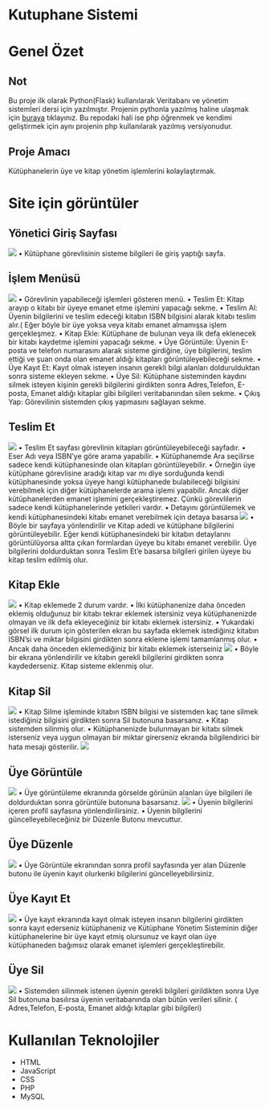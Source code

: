 # Kutuphane Sistemi 
# Genel Özet
## Not
Bu proje ilk olarak Python(Flask) kullanılarak Veritabanı ve yönetim sistemleri dersi için yazılmıştır. Projenin pythonla yazılmış haline ulaşmak için [buraya](https://github.com/MustafaErenn/kutuphane-sistemi) tıklayınız. Bu repodaki hali ise php öğrenmek ve kendimi geliştirmek için aynı projenin php kullanılarak yazılmış versiyonudur.
## Proje Amacı
Kütüphanelerin üye ve kitap yönetim işlemlerini kolaylaştırmak.



# Site için görüntüler
## Yönetici Giriş Sayfası
<img src="images/girisSayfa.png" >
•	Kütüphane görevlisinin sisteme bilgileri ile giriş yaptığı sayfa.

## İşlem Menüsü
<img src="images/islemMenuSayfa.png" >
•	Görevlinin yapabileceği işlemleri gösteren menü.
•	Teslim Et: Kitap arayıp o kitabı bir üyeye emanet etme işlemini yapacağı sekme.
•	Teslim Al: Üyenin bilgilerini ve teslim edeceği kitabın ISBN bilgisini alarak kitabı teslim alır.( Eğer böyle bir üye yoksa veya kitabı emanet almamışsa işlem gerçekleşmez.
•	Kitap Ekle: Kütüphane de bulunan veya ilk defa eklenecek bir kitabı kaydetme işlemini yapacağı sekme. 
•	Üye Görüntüle: Üyenin E-posta ve telefon numarasını alarak sisteme girdiğine, üye bilgilerini, teslim ettiği ve şuan onda olan emanet aldığı kitapları görüntüleyebileceği sekme.
•	Üye Kayıt Et: Kayıt olmak isteyen insanın gerekli bilgi alanları doldurulduktan sonra sisteme ekleyen sekme.
•	Üye Sil: Kütüphane sisteminden kaydını silmek isteyen kişinin gerekli bilgilerini girdikten sonra Adres,Telefon, E-posta, Emanet aldığı kitaplar gibi bilgileri veritabanından silen sekme.
•	Çıkış Yap: Görevilinin sistemden çıkış yapmasını sağlayan sekme.


## Teslim Et
<img src="images/teslimEt1.png" >
•	Teslim Et sayfası görevlinin kitapları görüntüleyebileceği sayfadır. 
•	Eser Adı veya ISBN’ye göre arama yapabilir.
•	Kütüphanemde Ara seçilirse sadece kendi kütüphanesinde olan kitapları görüntüleyebilir.
•	Örneğin üye kütüphane görevlisine aradığı kitap var mı diye sorduğunda kendi kütüphanesinde yoksa üyeye hangi kütüphanede bulabileceği bilgisini verebilmek için diğer kütüphanelerde arama işlemi yapabilir. 
  Ancak diğer kütüphanelerden emanet işlemini gerçekleştiremez. Çünkü görevlilerin sadece kendi kütüphanelerinde yetkileri vardır.
•	Detayını görüntülemek ve kendi kütüphanesindeki kitabı emanet verebilmek için detaya basarsa 
<img src="images/teslimEt2.png" >
•	Böyle bir sayfaya yönlendirilir ve Kitap adedi ve kütüphane bilgilerini görüntüleyebilir. Eğer kendi kütüphanesindeki bir kitabın detaylarını görüntülüyorsa altta çıkan formlardan üyeye  bu kitabı emanet verebilir.
  Üye bilgilerini doldurduktan sonra Teslim Et’e basarsa bilgileri girilen üyeye bu kitap teslim edilmiş olur.

## Kitap Ekle
<img src="images/kitapEkle1.png" >
•	Kitap eklemede 2 durum vardır.
•	İlki kütüphanenize daha önceden eklemiş olduğunuz bir kitabı tekrar eklemek istersiniz veya kütüphanenizde olmayan ve ilk defa ekleyeceğiniz bir kitabı eklemek istersiniz.
•	Yukardaki görsel ilk durum için gösterilen ekran bu sayfada eklemek istediğiniz kitabın ISBN’si ve miktar bilgisini girdikten sonra ekleme işlemi tamamlanmış olur.
•	Ancak daha önceden eklemediğiniz bir kitabı eklemek isterseiniz

<img src="images/kitapEkle2.png" >
•	Böyle bir ekrana yönlendirilir ve kitabın gerekli bilgilerini girdikten sonra kaydederseniz. Kitap sisteme eklenmiş olur. 


## Kitap Sil
<img src="images/kitapSil1.png" >
•	Kitap Silme işleminde kitabın ISBN bilgisi ve sistemden kaç tane silmek istediğiniz bilgisini girdikten sonra Sil butonuna basarsanız.
•	Kitap sistemden silinmiş olur.
•	Kütüphanenizde bulunmayan bir kitabı silmek isterseniz veya uygun olmayan bir miktar girerseniz ekranda bilgilendirici bir hata mesajı gösterilir.

<img src="images/kitapSil2.png" >

## Üye Görüntüle
<img src="images/uyeGoruntuler1.png" >
•	Üye görüntüleme ekranında görselde görünün alanları üye bilgileri ile doldurduktan sonra görüntüle butonuna basarsanız.

<img src="images/uyeGoruntuler2.png" >
•	Üyenin bilgilerini içeren profil sayfasına yönlendirilirsiniz.
•	Üyenin bilgilerini güncelleyebileceğiniz bir Düzenle Butonu mevcuttur.


## Üye Düzenle
<img src="images/uyeDuzenle.png" >
•	Üye Görüntüle ekranından sonra profil sayfasında yer alan Düzenle butonu ile üyenin kayıt olurkenki bilgilerini güncelleyebilirsiniz.

## Üye Kayıt Et
<img src="images/uyeKayitEt.png" >
•	Üye kayıt ekranında kayıt olmak isteyen insanın bilgilerini girdikten sonra kayıt ederseniz kütüphaneniz 
ve Kütüphane Yönetim Sisteminin diğer kütüphanelerine bir üye kayıt etmiş olursunuz ve kayıt olan üye kütüphaneden bağımsız olarak emanet işlemleri gerçekleştirebilir.

## Üye Sil
<img src="images/uyeSil.png" >
•	Sistemden silinmek istenen üyenin gerekli bilgileri girildikten sonra Uye Sil butonuna basılırsa üyenin veritabanında olan bütün verileri silinir.
( Adres,Telefon, E-posta, Emanet aldığı kitaplar gibi bilgileri)

# Kullanılan Teknolojiler
- HTML
- JavaScript
- CSS
- PHP
- MySQL
